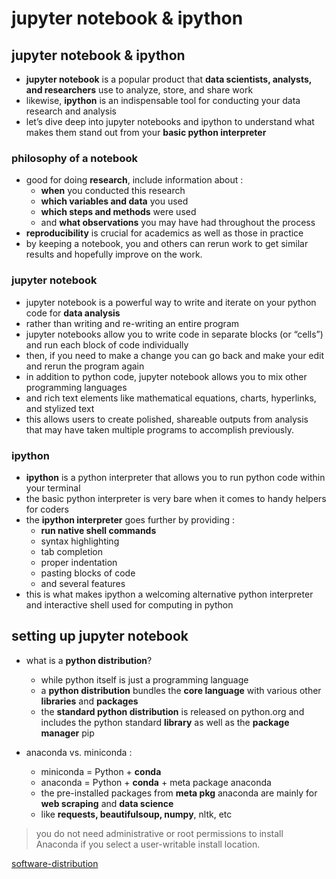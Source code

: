 # jupyter notebook & ipython
## jupyter notebook & ipython
- __jupyter notebook__ is a popular product that __data scientists, analysts, and researchers__ use to analyze, store, and share work
- likewise, __ipython__ is an indispensable tool for conducting your data research and analysis
- let’s dive deep into jupyter notebooks and ipython to understand what makes them stand out from your __basic python interpreter__ 
 
### philosophy of a notebook
- good for doing __research__, include information about : 
    - __when__ you conducted this research
    - __which variables and data__ you used
    - __which steps and methods__ were used
    - and __what observations__ you may have had throughout the process
- __reproducibility__ is crucial for academics as well as those in practice
- by keeping a notebook, you and others can rerun work to get similar results and hopefully improve on the work. 
### jupyter notebook
- jupyter notebook is a powerful way to write and iterate on your python code for __data analysis__
- rather than writing and re-writing an entire program
- jupyter notebooks allow you to write code in separate blocks (or “cells”) and run each block of code individually
- then, if you need to make a change you can go back and make your edit and rerun the program again
- in addition to python code, jupyter notebook allows you to mix other programming languages 
- and rich text elements like mathematical equations, charts, hyperlinks, and stylized text
- this allows users to create polished, shareable outputs from analysis that may have taken multiple programs to accomplish previously. 


### ipython
- __ipython__ is a python interpreter that allows you to run python code within your terminal
- the basic python interpreter is very bare when it comes to handy helpers for coders
- the __ipython interpreter__ goes further by providing :
    - __run native shell commands__
    - syntax highlighting
    - tab completion
    - proper indentation
    - pasting blocks of code
    - and several features
- this is what makes ipython a welcoming alternative python interpreter and interactive shell used for computing in python


## setting up jupyter notebook
- what is a __python distribution__?
    - while python itself is just a programming language
    - a __python distribution__ bundles the __core language__ with various other __libraries__ and __packages__ 
    - the __standard python distribution__ is released on python.org and includes the python standard __library__ as well as the __package manager__ pip

- anaconda vs. miniconda :
    - miniconda = Python + __conda__
    - anaconda  = Python + __conda__ + meta package anaconda
    - the pre-installed packages from __meta pkg__ anaconda are mainly for __web scraping__ and __data science__
    - like __requests, beautifulsoup, numpy__, nltk, etc

> you do not need administrative or root permissions to install Anaconda if you select a user-writable install location.

[software-distribution](software-distribution)
